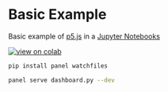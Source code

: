 # Basic Example

Basic example of [p5.js](https://p5js.org/) in a [Jupyter Notebooks](https://jupyter.org/)


[![view on colab](https://colab.research.google.com/assets/colab-badge.svg)](https://colab.research.google.com/github/daan/anywidget-p5js/blob/main/basic-widget/basic-widget.ipynb)


```sh
pip install panel watchfiles
```

```sh
panel serve dashboard.py --dev
```



